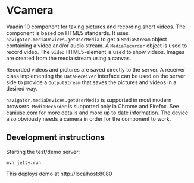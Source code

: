 # VCamera

Vaadin 10 component for taking pictures and recording short videos. The component is based on HTML5 standards. It uses `navigator.mediaDevices.getUserMedia` to get a `MediaStream` object containing a video and/or audio stream. A `MediaRecorder` object is used to record video. The `video` HTML5-element is used to show videos. Images are created from the media stream using a canvas. 

Recorded videos and pictures are saved directly to the server. A receiver class implementing the `DataReceiver` interface can be used on the server side to provide a `OutputStream` that saves the pictures and videos in a desired way. 

`navigator.mediaDevices.getUserMedia` is supported in most modern browsers. `MediaRecorder` is supported only in Chrome and Firefox. See [caniuse.com](https://caniuse.com) for more details and more up to date information.  The device also obviously needs a camera in order for the component to work.

## Development instructions

Starting the test/demo server:
```
mvn jetty:run
```

This deploys demo at http://localhost:8080


